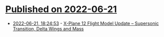# [Published on 2022-06-21](index.md)

* [2022-06-21, 18:24:53](https://news.ycombinator.com/item?id=31827301) - [X-Plane 12 Flight Model Update – Supersonic Transition, Delta Wings and Mass](https://developer.x-plane.com/2022/02/x-plane-12-flight-model-update-supersonic-transition-delta-wings-and-mass-properties/)
